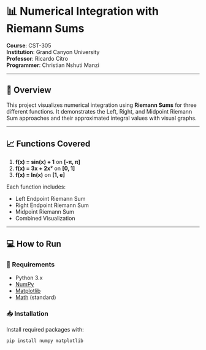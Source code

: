 # 📊 Numerical Integration with Riemann Sums

**Course**: CST-305  
**Institution**: Grand Canyon University  
**Professor**: Ricardo Citro  
**Programmer**: Christian Nshuti Manzi  

---

## 📘 Overview

This project visualizes numerical integration using **Riemann Sums** for three different functions. It demonstrates the Left, Right, and Midpoint Riemann Sum approaches and their approximated integral values with visual graphs.

---

## 📈 Functions Covered

1. **f(x) = sin(x) + 1** on **[-π, π]**
2. **f(x) = 3x + 2x²** on **[0, 1]**
3. **f(x) = ln(x)** on **[1, e]**

Each function includes:
- Left Endpoint Riemann Sum
- Right Endpoint Riemann Sum
- Midpoint Riemann Sum
- Combined Visualization

---

## 💻 How to Run

### 🔧 Requirements
- Python 3.x
- [NumPy](https://numpy.org/)
- [Matplotlib](https://matplotlib.org/)
- [Math](https://docs.python.org/3/library/math.html) (standard)

### 📥 Installation
Install required packages with:

```bash
pip install numpy matplotlib
